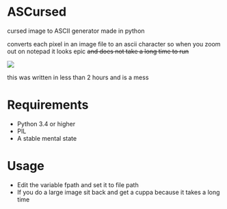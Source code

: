 # ASCursed
cursed image to ASCII generator made in python

  converts each pixel in an image file to an ascii character so when you zoom out on notepad it looks epic ~~and does not take a long time to run~~

 ![](https://cdn.discordapp.com/attachments/423207516663709708/772258930453119026/unknown.png)
 
 
this was written in less than 2 hours and is a mess

# Requirements
- Python 3.4 or higher
- PIL
- A stable mental state

# Usage
- Edit the variable fpath and set it to file path
- If you do a large image sit back and get a cuppa because it takes a long time
